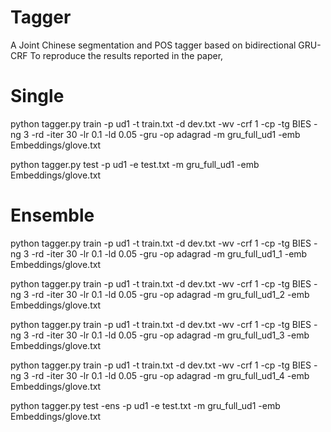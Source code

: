 # Tagger
A Joint Chinese segmentation and POS tagger based on bidirectional GRU-CRF
To reproduce the results reported in the paper,

# Single
python tagger.py train -p ud1 -t train.txt -d dev.txt -wv -crf 1 -cp -tg BIES -ng 3 -rd -iter 30 -lr 0.1 -ld 0.05 -gru -op adagrad -m gru_full_ud1 -emb Embeddings/glove.txt

python tagger.py test -p ud1 -e test.txt -m gru_full_ud1 -emb Embeddings/glove.txt

# Ensemble

python tagger.py train -p ud1 -t train.txt -d dev.txt -wv -crf 1 -cp -tg BIES -ng 3 -rd -iter 30 -lr 0.1 -ld 0.05 -gru -op adagrad -m gru_full_ud1_1 -emb Embeddings/glove.txt

python tagger.py train -p ud1 -t train.txt -d dev.txt -wv -crf 1 -cp -tg BIES -ng 3 -rd -iter 30 -lr 0.1 -ld 0.05 -gru -op adagrad -m gru_full_ud1_2 -emb Embeddings/glove.txt

python tagger.py train -p ud1 -t train.txt -d dev.txt -wv -crf 1 -cp -tg BIES -ng 3 -rd -iter 30 -lr 0.1 -ld 0.05 -gru -op adagrad -m gru_full_ud1_3 -emb Embeddings/glove.txt

python tagger.py train -p ud1 -t train.txt -d dev.txt -wv -crf 1 -cp -tg BIES -ng 3 -rd -iter 30 -lr 0.1 -ld 0.05 -gru -op adagrad -m gru_full_ud1_4 -emb Embeddings/glove.txt

python tagger.py test -ens -p ud1 -e test.txt -m gru_full_ud1 -emb Embeddings/glove.txt
